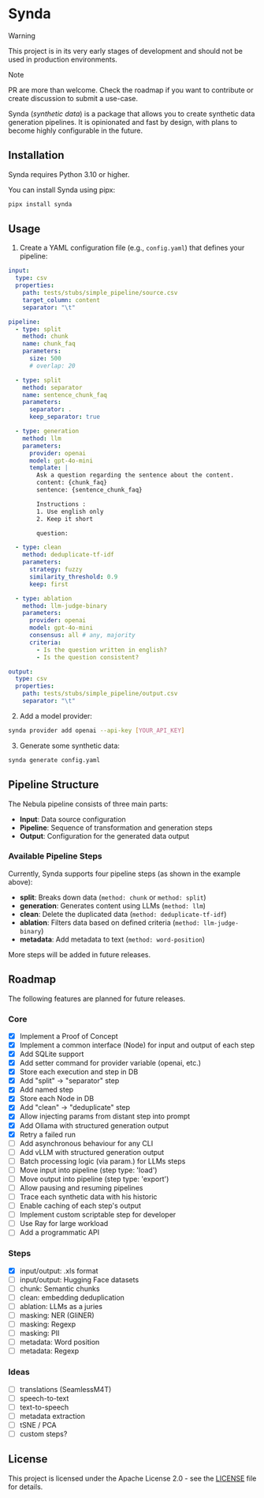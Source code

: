 # Synda

> [!WARNING]
> This project is in its very early stages of development and should not be used in production environments.

> [!NOTE]
> PR are more than welcome. Check the roadmap if you want to contribute or create discussion to submit a use-case.

Synda (*synthetic data*) is a package that allows you to create synthetic data generation pipelines. 
It is opinionated and fast by design, with plans to become highly configurable in the future.


## Installation

Synda requires Python 3.10 or higher.

You can install Synda using pipx:

```bash
pipx install synda
```

## Usage

1. Create a YAML configuration file (e.g., `config.yaml`) that defines your pipeline:

```yaml
input:
  type: csv
  properties:
    path: tests/stubs/simple_pipeline/source.csv
    target_column: content
    separator: "\t"

pipeline:
  - type: split
    method: chunk
    name: chunk_faq
    parameters:
      size: 500
      # overlap: 20

  - type: split
    method: separator
    name: sentence_chunk_faq
    parameters:
      separator: .
      keep_separator: true

  - type: generation
    method: llm
    parameters:
      provider: openai
      model: gpt-4o-mini
      template: |
        Ask a question regarding the sentence about the content.
        content: {chunk_faq}
        sentence: {sentence_chunk_faq}

        Instructions :
        1. Use english only
        2. Keep it short

        question:

  - type: clean
    method: deduplicate-tf-idf
    parameters:
      strategy: fuzzy
      similarity_threshold: 0.9
      keep: first 

  - type: ablation
    method: llm-judge-binary
    parameters:
      provider: openai
      model: gpt-4o-mini
      consensus: all # any, majority
      criteria:
        - Is the question written in english?
        - Is the question consistent?

output:
  type: csv
  properties:
    path: tests/stubs/simple_pipeline/output.csv
    separator: "\t"
```

2. Add a model provider:

```bash
synda provider add openai --api-key [YOUR_API_KEY]
```

3. Generate some synthetic data:

```bash
synda generate config.yaml
```

## Pipeline Structure

The Nebula pipeline consists of three main parts:

- **Input**: Data source configuration
- **Pipeline**: Sequence of transformation and generation steps
- **Output**: Configuration for the generated data output

### Available Pipeline Steps

Currently, Synda supports four pipeline steps (as shown in the example above):

- **split**: Breaks down data (`method: chunk` or `method: split`)
- **generation**: Generates content using LLMs (`method: llm`)
- **clean**: Delete the duplicated data (`method: deduplicate-tf-idf`)
- **ablation**: Filters data based on defined criteria (`method: llm-judge-binary`)
- **metadata**: Add metadata to text (`method: word-position`)

More steps will be added in future releases.

## Roadmap

The following features are planned for future releases.

### Core
- [x] Implement a Proof of Concept
- [x] Implement a common interface (Node) for input and output of each step
- [x] Add SQLite support
- [x] Add setter command for provider variable (openai, etc.)
- [x] Store each execution and step in DB
- [x] Add "split" -> "separator" step
- [x] Add named step
- [x] Store each Node in DB
- [x] Add "clean" -> "deduplicate" step
- [x] Allow injecting params from distant step into prompt
- [x] Add Ollama with structured generation output
- [x] Retry a failed run
- [ ] Add asynchronous behaviour for any CLI
- [ ] Add vLLM with structured generation output
- [ ] Batch processing logic (via param.) for LLMs steps
- [ ] Move input into pipeline (step type: 'load')
- [ ] Move output into pipeline (step type: 'export')
- [ ] Allow pausing and resuming pipelines
- [ ] Trace each synthetic data with his historic
- [ ] Enable caching of each step's output
- [ ] Implement custom scriptable step for developer
- [ ] Use Ray for large workload
- [ ] Add a programmatic API

### Steps
- [x] input/output: .xls format
- [ ] input/output: Hugging Face datasets
- [ ] chunk: Semantic chunks
- [ ] clean: embedding deduplication
- [ ] ablation: LLMs as a juries
- [ ] masking: NER (GliNER)
- [ ] masking: Regexp
- [ ] masking: PII
- [ ] metadata: Word position
- [ ] metadata: Regexp

### Ideas
- [ ] translations (SeamlessM4T)
- [ ] speech-to-text
- [ ] text-to-speech
- [ ] metadata extraction
- [ ] tSNE / PCA
- [ ] custom steps?

## License

This project is licensed under the Apache License 2.0 - see the [LICENSE](LICENSE) file for details.
